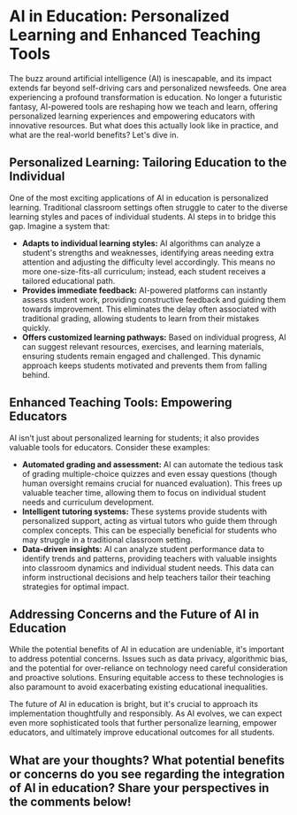 # AI in Education: Personalized Learning and Enhanced Teaching Tools

The buzz around artificial intelligence (AI) is inescapable, and its impact extends far beyond self-driving cars and personalized newsfeeds.  One area experiencing a profound transformation is education.  No longer a futuristic fantasy, AI-powered tools are reshaping how we teach and learn, offering personalized learning experiences and empowering educators with innovative resources.  But what does this actually look like in practice, and what are the real-world benefits? Let's dive in.

## Personalized Learning: Tailoring Education to the Individual

One of the most exciting applications of AI in education is personalized learning. Traditional classroom settings often struggle to cater to the diverse learning styles and paces of individual students. AI steps in to bridge this gap.  Imagine a system that:

* **Adapts to individual learning styles:** AI algorithms can analyze a student's strengths and weaknesses, identifying areas needing extra attention and adjusting the difficulty level accordingly.  This means no more one-size-fits-all curriculum; instead, each student receives a tailored educational path.
* **Provides immediate feedback:**  AI-powered platforms can instantly assess student work, providing constructive feedback and guiding them towards improvement. This eliminates the delay often associated with traditional grading, allowing students to learn from their mistakes quickly.
* **Offers customized learning pathways:**  Based on individual progress, AI can suggest relevant resources, exercises, and learning materials, ensuring students remain engaged and challenged.  This dynamic approach keeps students motivated and prevents them from falling behind.


## Enhanced Teaching Tools: Empowering Educators

AI isn't just about personalized learning for students; it also provides valuable tools for educators. Consider these examples:

* **Automated grading and assessment:** AI can automate the tedious task of grading multiple-choice quizzes and even essay questions (though human oversight remains crucial for nuanced evaluation). This frees up valuable teacher time, allowing them to focus on individual student needs and curriculum development.
* **Intelligent tutoring systems:**  These systems provide students with personalized support, acting as virtual tutors who guide them through complex concepts. This can be especially beneficial for students who may struggle in a traditional classroom setting.
* **Data-driven insights:**  AI can analyze student performance data to identify trends and patterns, providing teachers with valuable insights into classroom dynamics and individual student needs. This data can inform instructional decisions and help teachers tailor their teaching strategies for optimal impact.

## Addressing Concerns and the Future of AI in Education

While the potential benefits of AI in education are undeniable, it's important to address potential concerns.  Issues such as data privacy, algorithmic bias, and the potential for over-reliance on technology need careful consideration and proactive solutions.  Ensuring equitable access to these technologies is also paramount to avoid exacerbating existing educational inequalities.

The future of AI in education is bright, but it's crucial to approach its implementation thoughtfully and responsibly.  As AI evolves, we can expect even more sophisticated tools that further personalize learning, empower educators, and ultimately improve educational outcomes for all students.

## What are your thoughts?  What potential benefits or concerns do you see regarding the integration of AI in education? Share your perspectives in the comments below!
